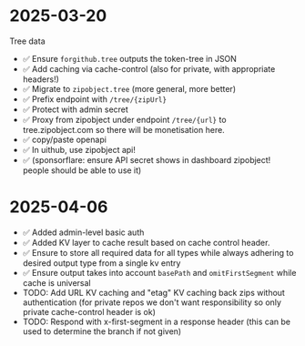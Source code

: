 # 2025-03-20

Tree data

- ✅ Ensure `forgithub.tree` outputs the token-tree in JSON
- ✅ Add caching via cache-control (also for private, with appropriate headers!)
- ✅ Migrate to `zipobject.tree` (more general, more better)
- ✅ Prefix endpoint with `/tree/{zipUrl}`
- ✅ Protect with admin secret
- ✅ Proxy from zipobject under endpoint `/tree/{url}` to tree.zipobject.com so there will be monetisation here.
- ✅ copy/paste openapi
- ✅ In uithub, use zipobject api!
- ✅ (sponsorflare: ensure API secret shows in dashboard zipobject! people should be able to use it)

# 2025-04-06

- ✅ Added admin-level basic auth
- ✅ Added KV layer to cache result based on cache control header.
- ✅ Ensure to store all required data for all types while always adhering to desired output type from a single kv entry
- ✅ Ensure output takes into account `basePath` and `omitFirstSegment` while cache is universal
- TODO: Add URL KV caching and "etag" KV caching back zips without authentication (for private repos we don't want responsibility so only private cache-control header is ok)
- TODO: Respond with x-first-segment in a response header (this can be used to determine the branch if not given)
